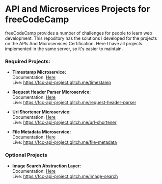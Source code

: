 # API and Microservices Projects for freeCodeCamp

freeCodeCamp provides a number of challenges for people to learn web development. This repository has the solutions I developed for the projects on the APIs And Microservices Certification. Here I have all projects implemented in the same server, so it's easier to maintain.

### Required Projects:

* **Timestamp Microservice:**  
Documentation: [Here](https://github.com/felipepsaraiva/fcc-api-projects/blob/master/timestamp/README.md)  
Live: <https://fcc-api-project.glitch.me/timestamp>

* **Request Header Parser Microservice:**  
Documentation: [Here](https://github.com/felipepsaraiva/fcc-api-projects/blob/master/request-header-parser/README.md)  
Live: <https://fcc-api-project.glitch.me/request-header-parser>

* **Url Shortener Microservice:**  
Documentation: [Here](https://github.com/felipepsaraiva/fcc-api-projects/blob/master/url-shortener/README.md)  
Live: <https://fcc-api-project.glitch.me/url-shortener>

* **File Metadata Microservice:**  
Documentation: [Here](https://github.com/felipepsaraiva/fcc-api-projects/blob/master/file-metadata/README.md)  
Live: <https://fcc-api-project.glitch.me/file-metadata>

### Optional Projects

* **Image Search Abstraction Layer:**  
Documentation: [Here](https://github.com/felipepsaraiva/fcc-api-projects/blob/master/image-search/README.md)  
Live: <https://fcc-api-project.glitch.me/image-search>

